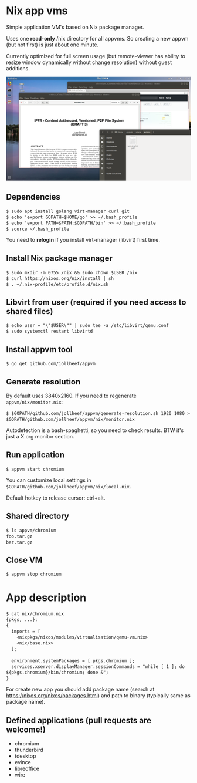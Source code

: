 # Nix app vms

Simple application VM's based on Nix package manager.

Uses one **read-only** /nix directory for all appvms. So creating a new appvm (but not first) is just about one minute.

Currently optimized for full screen usage (but remote-viewer has ability to resize window dynamically without change resolution) without guest additions.

![appvm screenshot](screenshots/2018-07-05.png)

## Dependencies

    $ sudo apt install golang virt-manager curl git
    $ echo 'export GOPATH=$HOME/go' >> ~/.bash_profile
    $ echo 'export PATH=$PATH:$GOPATH/bin' >> ~/.bash_profile
    $ source ~/.bash_profile

You need to **relogin** if you install virt-manager (libvirt) first time.

## Install Nix package manager

    $ sudo mkdir -m 0755 /nix && sudo chown $USER /nix
    $ curl https://nixos.org/nix/install | sh
    $ . ~/.nix-profile/etc/profile.d/nix.sh

## Libvirt from user (required if you need access to shared files)

    $ echo user = "\"$USER\"" | sudo tee -a /etc/libvirt/qemu.conf
    $ sudo systemctl restart libvirtd

## Install appvm tool

    $ go get github.com/jollheef/appvm

## Generate resolution

By default uses 3840x2160. If you need to regenerate `appvm/nix/monitor.nix`:

    $ $GOPATH/github.com/jollheef/appvm/generate-resolution.sh 1920 1080 > $GOPATH/github.com/jollheef/appvm/nix/monitor.nix

Autodetection is a bash-spaghetti, so you need to check results. BTW it's just a X.org monitor section.

## Run application

    $ appvm start chromium

You can customize local settings in `$GOPATH/github.com/jollheef/appvm/nix/local.nix`.

Default hotkey to release cursor: ctrl+alt.

## Shared directory

    $ ls appvm/chromium
    foo.tar.gz
    bar.tar.gz

## Close VM

    $ appvm stop chromium

# App description

    $ cat nix/chromium.nix
    {pkgs, ...}:
    {
      imports = [
        <nixpkgs/nixos/modules/virtualisation/qemu-vm.nix>
        <nix/base.nix>
      ];

      environment.systemPackages = [ pkgs.chromium ];
      services.xserver.displayManager.sessionCommands = "while [ 1 ]; do ${pkgs.chromium}/bin/chromium; done &";
    }

For create new app you should add package name (search at https://nixos.org/nixos/packages.html) and path to binary (typically same as package name).

## Defined applications (pull requests are welcome!)

* chromium
* thunderbird
* tdesktop
* evince
* libreoffice
* wire
